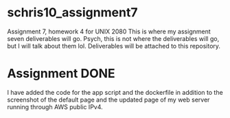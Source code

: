 # schris10_assignment7
Assignment 7, homework 4 for UNIX 2080
This is where my assignment seven deliverables will go.
Psych, this is not where the deliverables will go, but I will talk about them lol. Deliverables will be attached to this repository.

# Assignment DONE
I have added the code for the app script and the dockerfile in addition to the screenshot of the default page and the updated page of my web server running through AWS public IPv4.
